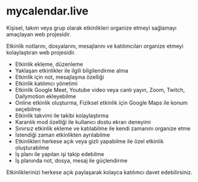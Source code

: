 # mycalendar.live
Kişisel, takım veya grup olarak etkinlikleri organize etmeyi sağlamayı amaçlayan web projesidir.

Etkinlik notlarını, dosyalarını, mesajlarını ve katılımcıları organize etmeyi kolaylaştıran web projesidir. 
- Etkinlik ekleme, düzenleme
- Yaklaşan etkinlikler ile ilgili bilgilendirme alma
- Etkinlik için not, mesajlaşma özelliği
- Etkinlik katılımcı yönetimi
- Etkinlik Google Meet, Youtube video veya canlı yayın, Zoom, Twitch, Dailymotion ekleyebilme
- Online etkinlik oluşturma, Fiziksel etkinlik için Google Maps ile konum seçebilme
- Etkinlik takvimi ile takibi kolaylaştırma
- Karanlık mod özelliği ile kullanıcı dostu ekran deneyimi
- Sınırsız etkinlik ekleme ve katılabilme ile kendi zamanını organize etme
- İstendiği zaman etkinlikten ayrılabilme
- Etkinlikleri herkese açık veya gizli yapabilme ile özel etkinlik oluşturabilme
- İş planı ile yapılan işi takip edebilme
- İş planında not, dosya, mesaj ile güçlendirme

Etkinliklerinizi herkese açık paylaşarak kolayca katılımcı davet edebilirsiniz.

